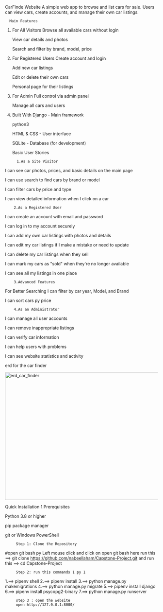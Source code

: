 CarFinde Website
A simple web app to browse and list cars for sale. Users can view cars, create accounts, and manage their own car listings.

      Main Features

1. For All Visitors
    Browse all available cars without login

    View car details and photos
 
    Search and filter by brand, model, price

2. For Registered Users
    Create account and login

   Add new car listings

   Edit or delete their own cars

   Personal page for their listings

3. For Admin
    Full control via admin panel

    Manage all cars and users

4. Built With
    Django - Main framework
     
    python3 

    HTML & CSS - User interface

    SQLite - Database (for development)
    

       
      Basic User Stories

         1.As a Site Visitor

I can see car photos, prices, and basic details on the main page

I can use search to find cars by brand or model

I can filter cars by price and type

I can view detailed information when I click on a car
         
        2.As a Registered User
I can create an account with email and password

I can log in to my account securely

I can add my own car listings with photos and details

I can edit my car listings if I make a mistake or need to update

I can delete my car listings when they sell

I can mark my cars as "sold" when they're no longer available

I can see all my listings in one place

        3.Advanced Features
For Better Searching
I can filter by car year, Model, and Brand

I can sort cars py price

        4.As an Administrator
I can manage all user accounts

I can remove inappropriate listings

I can verify car information

I can help users with problems

I can see website statistics and activity


erd for the car finder

<img width="733" height="420" alt="erd_car_finder" src="https://github.com/user-attachments/assets/9bbcca47-a5ba-44c9-9cd6-42ff6d258daf" />




Quick Installation
     1.Prerequisites

Python 3.8 or higher

pip package manager
 
git or Windows PowerShell


 
         Step 1: Clone the Repository
 
#open git bash py Left mouse click and click on open git bash here
run this     ==> git clone https://github.com/nabeellaham/Capstone-Project.git
and run this ==> cd Capstone-Project
 
         Step 2: run this commands 1 py 1
 
 1.==> pipenv shell
 2.==> pipenv install
 3.==> python manage.py makemigrations
 4.==> python manage.py migrate
 5.==> pipenv install django
 6.==> pipenv install psycopg2-binary
 7.==> python manage.py runserver

         step 3 : open the website 
         open http://127.0.0.1:8000/
